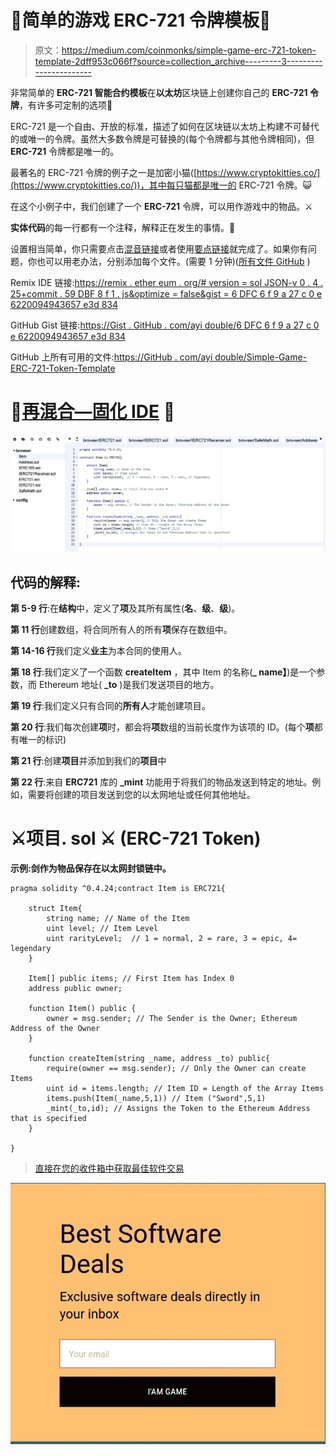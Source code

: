 # 🔮简单的游戏 ERC-721 令牌模板🔮

> 原文：<https://medium.com/coinmonks/simple-game-erc-721-token-template-2dff953c066f?source=collection_archive---------3----------------------->

非常简单的 **ERC-721 智能合约模板**在**以太坊**区块链上创建你自己的 **ERC-721 令牌**，有许多可定制的选项🔮

ERC-721 是一个自由、开放的标准，描述了如何在区块链以太坊上构建不可替代的或唯一的令牌。虽然大多数令牌是可替换的(每个令牌都与其他令牌相同)，但 **ERC-721** 令牌都是唯一的。

最著名的 ERC-721 令牌的例子之一是加密小猫([https://www.cryptokitties.co/](https://www.cryptokitties.co/))，其中每只猫都是唯一的 ERC-721 令牌。😺

在这个小例子中，我们创建了一个 **ERC-721** 令牌，可以用作游戏中的物品。⚔️

**实体代码**的每一行都有一个注释，解释正在发生的事情。📝

设置相当简单，你只需要点击[混音链接](https://remix.ethereum.org/#version=soljson-v0.4.25+commit.59dbf8f1.js&optimize=false&gist=6dfc6f9a27c0e6220094943657e3d834)或者使用[要点链接](https://gist.github.com/AYIDouble/6dfc6f9a27c0e6220094943657e3d834)就完成了。如果你有问题，你也可以用老办法，分别添加每个文件。(需要 1 分钟)([所有文件 GitHub](https://github.com/AYIDouble/Simple-Game-ERC-721-Token-Template) )

Remix IDE 链接:[https://remix . ether eum . org/# version = sol JSON-v 0 . 4 . 25+commit . 59 DBF 8 f 1 . js&optimize = false&gist = 6 DFC 6 f 9 a 27 c 0 e 6220094943657 e3d 834](https://remix.ethereum.org/#version=soljson-v0.4.25+commit.59dbf8f1.js&optimize=false&gist=6dfc6f9a27c0e6220094943657e3d834)

GitHub Gist 链接:[https://Gist . GitHub . com/ayi double/6 DFC 6 f 9 a 27 c 0 e 6220094943657 e3d 834](https://gist.github.com/AYIDouble/6dfc6f9a27c0e6220094943657e3d834)

GitHub 上所有可用的文件:[https://GitHub . com/ayi double/Simple-Game-ERC-721-Token-Template](https://github.com/AYIDouble/Simple-Game-ERC-721-Token-Template)

# 📝[再混合—固化 IDE](https://remix.ethereum.org/#version=soljson-v0.4.25+commit.59dbf8f1.js&optimize=false&gist=6dfc6f9a27c0e6220094943657e3d834) 📝

![](img/ed1984bc830f0278a343799f39043ac4.png)

## 代码的解释:

**第 5-9 行**:在**结构**中，定义了**项**及其所有属性(**名**、**级**、**级**)。

**第 11 行**创建数组，将合同所有人的所有**项**保存在数组中。

**第 14-16 行**我们定义**业主**为本合同的使用人。

**第 18 行**:我们定义了一个函数 **createItem** ，其中 Item 的名称(**_ name】**)是一个参数，而 Ethereum 地址( **_to** )是我们发送项目的地方。

**第 19 行**:我们定义只有合同的**所有人**才能创建项目。

**第 20 行**:我们每次创建**项**时，都会将**项**数组的当前长度作为该项的 ID。(每个**项**都有唯一的标识)

**第 21 行**:创建**项目**并添加到我们的**项目**中

**第 22 行**:来自 **ERC721** 库的 **_mint** 功能用于将我们的物品发送到特定的地址。例如，需要将创建的项目发送到您的以太网地址或任何其他地址。

# ⚔️项目. sol ⚔️ (ERC-721 Token)

**示例:剑作为物品保存在以太网封锁链中。**

```
pragma solidity ^0.4.24;contract Item is ERC721{

    struct Item{
        string name; // Name of the Item
        uint level; // Item Level
        uint rarityLevel;  // 1 = normal, 2 = rare, 3 = epic, 4= legendary
    }

    Item[] public items; // First Item has Index 0
    address public owner;

    function Item() public {
        owner = msg.sender; // The Sender is the Owner; Ethereum Address of the Owner
    }

    function createItem(string _name, address _to) public{
        require(owner == msg.sender); // Only the Owner can create Items
        uint id = items.length; // Item ID = Length of the Array Items
        items.push(Item(_name,5,1)) // Item ("Sword",5,1)
        _mint(_to,id); // Assigns the Token to the Ethereum Address that is specified
    }

}
```

> [直接在您的收件箱中获取最佳软件交易](https://coincodecap.com/?utm_source=coinmonks)

[![](img/7c0b3dfdcbfea594cc0ae7d4f9bf6fcb.png)](https://coincodecap.com/?utm_source=coinmonks)